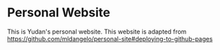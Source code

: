 # Personal Website
This is Yudan's personal website. 
This website is adapted from https://github.com/mldangelo/personal-site#deploying-to-github-pages



